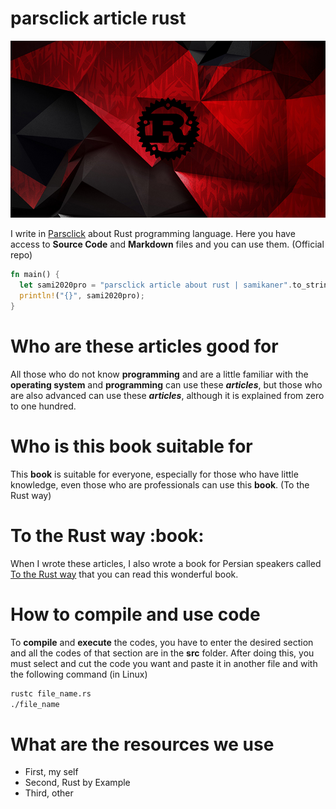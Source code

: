 # parsclick article rust
<img 
  src="rust-image.png"
  alt="sami2020pro | parsclick article about rust | samikaner"
  style="max-width:100%;"
/>

I write in <a href="https://parsclick.net/">Parsclick</a> about Rust programming language.
Here you have access to **Source Code** and **Markdown** files and you can use them. (Official repo)

```rust
fn main() {
  let sami2020pro = "parsclick article about rust | samikaner".to_string();
  println!("{}", sami2020pro);
}
```

# Who are these articles good for
All those who do not know **programming** and are a little familiar with the **operating system** and **programming** can use these ***articles***, but those who are also advanced can use these ***articles***, although it is explained from zero to one hundred.

# Who is this book suitable for
This **book** is suitable for everyone, especially for those who have little knowledge, even those who are professionals can use this **book**. (To the Rust way)

<h1>To the Rust way :book:</h1>
When I wrote these articles, I also wrote a book for Persian speakers called <a href="https://github.com/sami2020pro/to-the-rust-way">To the Rust way</a> that you can read this wonderful book.

# How to compile and use code
To <strong>compile</strong> and <strong>execute</strong> the codes, you have to enter the desired section and all the codes of that section are in the **src** folder.
After doing this, you must select and cut the code you want and paste it in another file and with the following command (in Linux)

```bash
rustc file_name.rs
./file_name
```

# What are the resources we use
- First, my self
- Second, Rust by Example
- Third, other 
